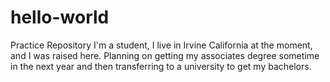# hello-world
Practice Repository
I'm a student, I live in Irvine California at the moment, and I was raised here. Planning on getting my associates degree sometime in the next year and then transferring to a university to get my bachelors. 
